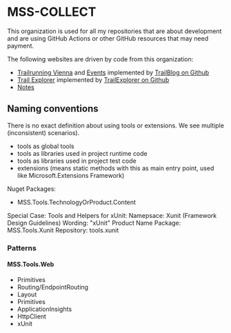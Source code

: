 # MSS-COLLECT

This organization is used for all my repositories that are about development and are using GitHub Actions or other GitHub resources that may need payment.

The following websites are driven by code from this organization:

- [Trailrunning Vienna](https://trailrunningvienna.at) and [Events](https://events.Trailrunningvienna.at) implemented by [TrailBlog on Github](https://github.com/mss-collect/trailblog)
- [Trail Explorer](https://trex.trailrunningvienna.at) implemented by [TrailExplorer on Github](https://github.com/mss-collect/TrailExplorer)
- [Notes](https://notes.mss-collect.com)


## Naming conventions

There is no exact definition about using tools or extensions.
We see multiple (inconsistent) scenarios).

- tools as global tools
- tools as libraries used in project runtime code
- tools as libraries used in project test code
- extensions (means static methods with this as main entry point, used like Microsoft.Extensions Framework)

Nuget Packages: 

- MSS.Tools.TechnologyOrProduct.Content

Special Case: Tools and Helpers for xUnit:
Namepsace: Xunit (Framework Design Guidelines)
Wording: "xUnit" Product Name
Package: MSS.Tools.Xunit
Repository: tools.xunit

### Patterns

#### MSS.Tools.Web
- Primitives
- Routing/EndpointRouting
- Layout
- Primitives
- ApplicationInsights
- HttpClient
- xUnit
  

